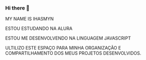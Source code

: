 ### Hi there 👋 
MY NAME IS IHASMYN

ESTOU ESTUDANDO NA ALURA

ESTOU ME DESENVOLVENDO NA LINGUAGEM JAVASCRIPT

ULTILIZO ESTE ESPAÇO PARA MINHA ORGANIZAÇÃO E COMPARTILHAMENTO DOS MEUS PROJETOS DESENVOLVIDOS.
<!--
**IHASMYN26/IHASMYN26** is a ✨ _special_ ✨ repository because its `README.md` (this file) appears on your GitHub profile.

Here are some ideas to get you started:

- 🔭 I’m currently working on ...
- 🌱 I’m currently learning ...
- 👯 I’m looking to collaborate on ...
- 🤔 I’m looking for help with ...
- 💬 Ask me about ...
- 📫 How to reach me: ...
- 😄 Pronouns: ...
- ⚡ Fun fact: ...
-->
